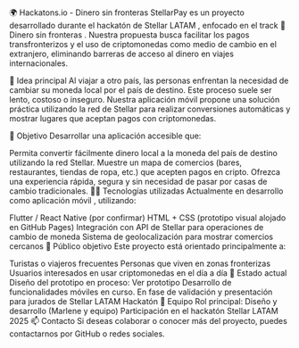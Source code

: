 🌍 Hackatons.io - Dinero sin fronteras
StellarPay es un proyecto desarrollado durante el hackatón de Stellar LATAM , enfocado en el track 💸 Dinero sin fronteras . Nuestra propuesta busca facilitar los pagos transfronterizos y el uso de criptomonedas como medio de cambio en el extranjero, eliminando barreras de acceso al dinero en viajes internacionales.

🧠 Idea principal
Al viajar a otro país, las personas enfrentan la necesidad de cambiar su moneda local por el país de destino. Este proceso suele ser lento, costoso o inseguro. Nuestra aplicación móvil propone una solución práctica utilizando la red de Stellar para realizar conversiones automáticas y mostrar lugares que aceptan pagos con criptomonedas.

🚀 Objetivo
Desarrollar una aplicación accesible que:

Permita convertir fácilmente dinero local a la moneda del país de destino utilizando la red Stellar.
Muestre un mapa de comercios (bares, restaurantes, tiendas de ropa, etc.) que acepten pagos en cripto.
Ofrezca una experiencia rápida, segura y sin necesidad de pasar por casas de cambio tradicionales.
👨‍💻 Tecnologías utilizadas
Actualmente en desarrollo como aplicación móvil , utilizando:

Flutter / React Native (por confirmar)
HTML + CSS (prototipo visual alojado en GitHub Pages)
Integración con API de Stellar para operaciones de cambio de moneda
Sistema de geolocalización para mostrar comercios cercanos
🧭 Público objetivo
Este proyecto está orientado principalmente a:

Turistas o viajeros frecuentes
Personas que viven en zonas fronterizas
Usuarios interesados en usar criptomonedas en el día a día
📍 Estado actual
Diseño del prototipo en proceso: Ver prototipo
Desarrollo de funcionalidades móviles en curso.
En fase de validación y presentación para jurados de Stellar LATAM Hackatón
👥 Equipo
Rol principal: Diseño y desarrollo (Marlene y equipo)
Participación en el hackatón Stellar LATAM 2025
📫 Contacto
Si deseas colaborar o conocer más del proyecto, puedes contactarnos por GitHub o redes sociales.

